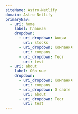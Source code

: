 ```yaml
---
siteName: Astro-Netlify
domain: Astro-Netlify
primaryNav:
  - uri: home
    label: Главная
    dropdown:
      - uri_dropdown: Акции
        uri: stocks
      - uri_dropdown: Компания
        uri: company
      - uri_dropdown: Тест
        uri: test
  - uri: about
    label: Обо мне
    dropdown:
      - uri_dropdown: Компания
        uri: company
      - uri_dropdown: О сайте
        uri: about
      - uri_dropdown: Тест
        uri: test
---
```

